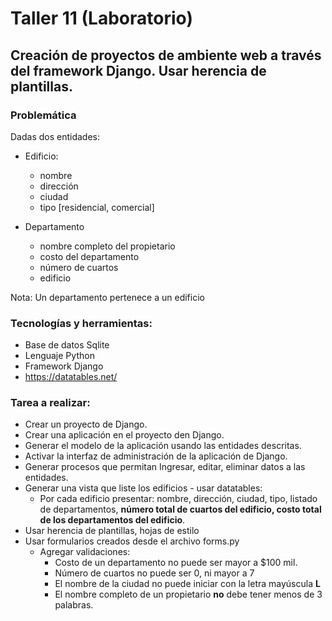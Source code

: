 # Taller 11 (Laboratorio) 
## Creación de proyectos de ambiente web a través del framework Django. Usar herencia de plantillas.

### Problemática

Dadas dos entidades:

* Edificio:
	* nombre
	* dirección
	* ciudad
	* tipo [residencial, comercial]
	
* Departamento
	* nombre completo del propietario
	* costo del departamento
	* número de cuartos
	* edificio
	
Nota: Un departamento pertenece a un edificio

### Tecnologías y herramientas:

- Base de datos Sqlite
- Lenguaje Python
- Framework Django
- https://datatables.net/

### Tarea a realizar:

- Crear un proyecto de Django.
- Crear una aplicación en el proyecto den Django.
- Generar el modelo de la aplicación usando las entidades descritas.
- Activar la interfaz de administración de la aplicación de Django.
- Generar procesos que permitan Ingresar, editar, eliminar datos a las entidades.
- Generar una vista que liste los edificios - usar datatables:
	- Por cada edificio presentar: nombre, dirección, ciudad, tipo, listado de departamentos, **número total de cuartos del edificio, costo total de los departamentos del edificio**.
- Usar herencia de plantillas, hojas de estilo
- Usar formularios creados desde el archivo forms.py
 	- Agregar validaciones: 
 		- Costo de un departamento no puede ser mayor a $100 mil.
 		- Número de cuartos no puede ser 0, ni mayor a 7
 		- El nombre de la ciudad no puede iniciar con la letra mayúscula **L**
 		- El nombre completo de un propietario **no** debe tener menos de 3 palabras.

